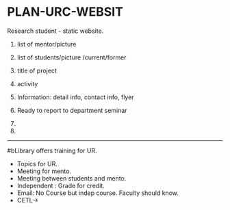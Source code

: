 # PLAN-URC-WEBSIT


Research student - static website.
1. list of mentor/picture
2. list of students/picture   /current/former
3. title of project
4. activity
5. Information: detail info, contact info, flyer
6. Ready to report to department seminar



2.
3.


----

#bLibrary offers training for UR.
 

- Topics for UR.
- Meeting for mento.
- Meeting between students and mento.
- Independent : Grade for credit.
- Email: No Course but indep course. Faculty should know.
- CETL-> 
